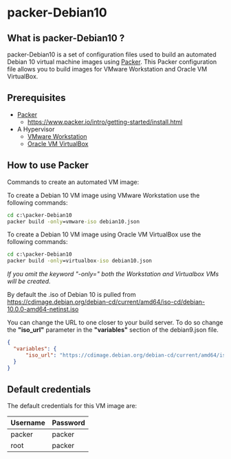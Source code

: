 # packer-Debian10

## What is packer-Debian10 ?

packer-Debian10 is a set of configuration files used to build an automated Debian 10 virtual machine images using [Packer](https://www.packer.io/).
This Packer configuration file allows you to build images for VMware Workstation and Oracle VM VirtualBox.

## Prerequisites

* [Packer](https://www.packer.io/downloads.html)
  * <https://www.packer.io/intro/getting-started/install.html>
* A Hypervisor
  * [VMware Workstation](https://www.vmware.com/products/workstation-pro.html)
  * [Oracle VM VirtualBox](https://www.virtualbox.org/)

## How to use Packer

Commands to create an automated VM image:

To create a Debian 10 VM image using VMware Workstation use the following commands:

```cmd
cd c:\packer-Debian10
packer build -only=vmware-iso debian10.json
```

To create a Debian 10 VM image using Oracle VM VirtualBox use the following commands:

```cmd
cd c:\packer-Debian10
packer build -only=virtualbox-iso debian10.json
```

*If you omit the keyword "-only=" both the Workstation and Virtualbox VMs will be created.*

By default the .iso of Debian 10 is pulled from <https://cdimage.debian.org/debian-cd/current/amd64/iso-cd/debian-10.0.0-amd64-netinst.iso>

You can change the URL to one closer to your build server. To do so change the **"iso_url"** parameter in the **"variables"** section of the debian9.json file.

```json
{
  "variables": {
      "iso_url": "https://cdimage.debian.org/debian-cd/current/amd64/iso-cd/debian-10.0.0-amd64-netinst.iso"
  }
}
```

## Default credentials

The default credentials for this VM image are:

|Username|Password|
|--------|--------|
|packer|packer|
|root|packer|